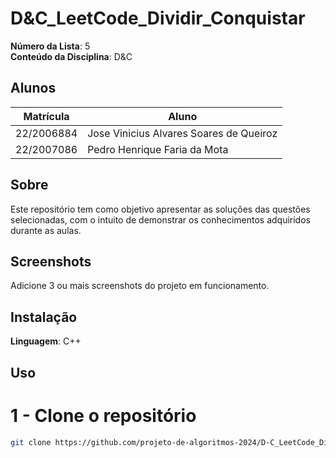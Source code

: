 
# D&C_LeetCode_Dividir_Conquistar

**Número da Lista**: 5<br>
**Conteúdo da Disciplina**: D&C<br>

## Alunos
|Matrícula | Aluno |
| -- | -- |
| 22/2006884  |  Jose Vinicius Alvares Soares de Queiroz |
| 22/2007086 |  Pedro Henrique Faria da Mota |

## Sobre 
Este repositório tem como objetivo apresentar as soluções das questões selecionadas, com o intuito de demonstrar os conhecimentos adquiridos durante as aulas.

## Screenshots
Adicione 3 ou mais screenshots do projeto em funcionamento.

## Instalação 
**Linguagem**: C++<br>


## Uso 
# 1 - Clone o repositório
```bash
git clone https://github.com/projeto-de-algoritmos-2024/D-C_LeetCode_Dividir_Conquistar.git
```




